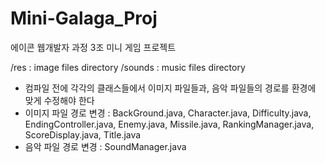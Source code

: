 # Mini-Galaga_Proj
에이콘 웹개발자 과정 3조 미니 게임 프로젝트 

/res : image files directory
/sounds : music files directory
* 컴파일 전에 각각의 클래스들에서 이미지 파일들과, 음악 파일들의 경로를 환경에 맞게 수정해야 한다
* 이미지 파일 경로 변경 : BackGround.java, Character.java, Difficulty.java, EndingController.java, Enemy.java, Missile.java, RankingManager.java, ScoreDisplay.java, Title.java
* 음악 파일 경로 변경 : SoundManager.java
